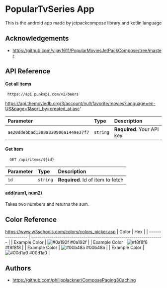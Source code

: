 
# PopularTvSeries App

This is the android app made by jetpackcompose library and kotlin language


## Acknowledgements

 - https://github.com/vijay1611/PopularMoviesJetPackCompose/tree/master
 

## API Reference

#### Get all items

```http
 https://api.punkapi.com/v2/beers
```
https://api.themoviedb.org/3/account/null/favorite/movies?language=en-US&page=1&sort_by=created_at.asc'

| Parameter | Type     | Description                |
| :-------- | :------- | :------------------------- |
| `ae20ddebbad1388a330906a1449e37f7` | `string` | **Required**. Your API key |

#### Get item

```http
  GET /api/items/${id}
```

| Parameter | Type     | Description                       |
| :-------- | :------- | :-------------------------------- |
| `id`      | `string` | **Required**. Id of item to fetch |

#### add(num1, num2)

Takes two numbers and returns the sum.

## Color Reference
https://www.w3schools.com/colors/colors_picker.asp
| Color             | Hex                                                                |
| ----------------- | ------------------------------------------------------------------ |
| Example Color | ![#0a192f](https://via.placeholder.com/10/0a192f?text=+) #0a192f |
| Example Color | ![#f8f8f8](https://via.placeholder.com/10/f8f8f8?text=+) #f8f8f8 |
| Example Color | ![#00b48a](https://via.placeholder.com/10/00b48a?text=+) #00b48a |
| Example Color | ![#00d1a0](https://via.placeholder.com/10/00b48a?text=+) #00d1a0 |


## Authors

- https://github.com/philipplackner/ComposePaging3Caching

